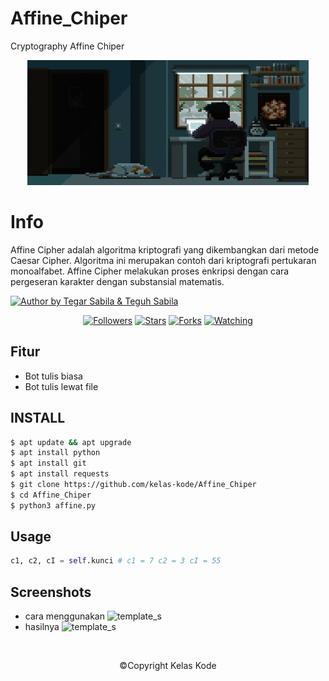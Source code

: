 # Affine_Chiper
Cryptography Affine Chiper

<p align="center">
  <img src="https://github.com/kelas-kode/kelas-kode/blob/main/pc.gif" height="200" width="450"/>
</p>

# Info
<p>
Affine Cipher adalah algoritma kriptografi yang dikembangkan dari metode Caesar Cipher. Algoritma ini merupakan contoh dari kriptografi pertukaran monoalfabet. Affine Cipher melakukan proses enkripsi dengan cara pergeseran karakter dengan substansial matematis. 
</p>


<p align="left">

<a href="#"><img title="Author by Tegar Sabila & Teguh Sabila" src="https://img.shields.io/badge/AUTHOR%20BY-TEGAR%20SABILA-green?colorA=%23ff0000&colorB=%23017e40&style=for-the-badge"></a> 
<p align="center"> 
<a href="https://github.com/kelas-kode/followers">
<img title="Followers" src="https://img.shields.io/github/followers/kelas-kode?color=blue&style=flat-square"></a>
<a href="https://github.com/kelas-kode/Affine_Chiper/stargazers/">
<img title="Stars" src="https://img.shields.io/github/stars/kelas-kode/Affine_Chiper?color=red&style=flat-square"></a>
<a href="https://github.com/Dunia-Kode/network/members">
<img title="Forks" src="https://img.shields.io/github/forks/kelas-kode/Affine_Chiper?color=red&style=flat-square"></a>
<a href="https://github.com/kelas-kode/Affine_Chiper/watchers"><img title="Watching" src="https://img.shields.io/github/watchers/kelas-kode/Affine_Chiper?label=Watchers&color=blue&style=flat-square"></a>
</p> 

## Fitur
+ Bot tulis biasa
+ Bot tulis lewat file

## INSTALL
```bash
$ apt update && apt upgrade
$ apt install python
$ apt install git
$ apt install requests
$ git clone https://github.com/kelas-kode/Affine_Chiper
$ cd Affine_Chiper
$ python3 affine.py
``` 

## Usage
```python
c1, c2, cI = self.kunci # c1 = 7 c2 = 3 cI = 55
```

## Screenshots
+ cara menggunakan
![template_s](https://github.com/kelas-kode/Bot_tulis/blob/main/Screenshot_20210226-044749373~01.jpg) 
+ hasilnya
![template_s](https://github.com/kelas-kode/Bot_tulis/blob/main/f2adb4945cff.jpg)
<br>
<p align="center">
©Copyright Kelas Kode
</p>
